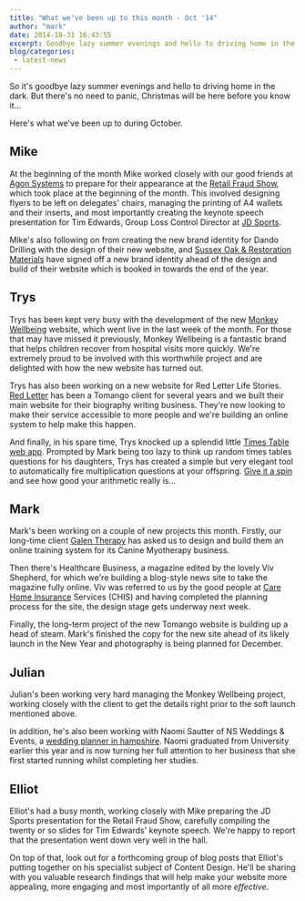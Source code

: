 ```yaml
---
title: "What we've been up to this month - Oct '14"
author: "mark"
date: 2014-10-31 16:43:55
excerpt: Goodbye lazy summer evenings and hello to driving home in the dark. Here's what we've been up to in October...
blog/categories: 
 - latest-news
---
```


So it's goodbye lazy summer evenings and hello to driving home in the dark. But there's no need to panic, Christmas will be here before you know it...

Here's what we've been up to during October.

## Mike

At the beginning of the month Mike worked closely with our good friends at [Agon Systems](http://www.agon-systems.com) to prepare for their appearance at the [Retail Fraud Show](http://www.retailfraud.com/retail-fraud-show/), which took place at the beginning of the month. This involved designing flyers to be left on delegates' chairs, managing the printing of A4 wallets and their inserts, and most importantly creating the keynote speech presentation for Tim Edwards, Group Loss Control Director at [JD Sports](http://www.jdsports.co.uk/).

Mike's also following on from creating the new brand identity for Dando Drilling with the design of their new website, and [Sussex Oak &amp; Restoration Materials](http://www.tomango.co.uk/created/sussex-oak/) have signed off a new brand identity ahead of the design and build of their website which is booked in towards the end of the year.

## Trys

Trys has been kept very busy with the development of the new [Monkey Wellbeing](https://www.monkeywellbeing.com/) website, which went live in the last week of the month. For those that may have missed it previously, Monkey Wellbeing is a fantastic brand that helps children recover from hospital visits more quickly. We're extremely proud to be involved with this worthwhile project and are delighted with how the new website has turned out.

Trys has also been working on a new website for Red Letter Life Stories. [Red Letter](http://www.redletterbooks.co.uk/) has been a Tomango client for several years and we built their main website for their biography writing business. They're now looking to make their service accessible to more people and we're building an online system to help make this happen.

And finally, in his spare time, Trys knocked up a splendid little [Times Table web app](http://trysmudford.com/lab/times/). Prompted by Mark being too lazy to think up random times tables questions for his daughters, Trys has created a simple but very elegant tool to automatically fire multiplication questions at your offspring. [Give it a spin](http://trysmudford.com/lab/times/) and see how good your arithmetic really is...

## Mark

Mark's been working on a couple of new projects this month. Firstly, our long-time client [Galen Therapy](http://www.caninetherapy.co.uk/) has asked us to design and build them an online training system for its Canine Myotherapy business.

Then there's Healthcare Business, a magazine edited by the lovely Viv Shepherd, for which we're building a blog-style news site to take the magazine fully online. Viv was referred to us by the good people at [Care Home Insurance](http://www.care-home-insurance.co.uk) Services (CHIS) and having completed the planning process for the site, the design stage gets underway next week.

Finally, the long-term project of the new Tomango website is building up a head of steam. Mark's finished the copy for the new site ahead of its likely launch in the New Year and photography is being planned for December.

## Julian

Julian's been working very hard managing the Monkey Wellbeing project, working closely with the client to get the details right prior to the soft launch mentioned above.

In addition, he's also been working with Naomi Sautter of NS Weddings &amp; Events, a [wedding planner in hampshire](http://www.nsweddingsandevents.com). Naomi graduated from University earlier this year and is now turning her full attention to her business that she first started running whilst completing her studies.

## Elliot

Elliot's had a busy month, working closely with Mike preparing the JD Sports presentation for the Retail Fraud Show, carefully compiling the twenty or so slides for Tim Edwards' keynote speech. We're happy to report that the presentation went down very well in the hall.

On top of that, look out for a forthcoming group of blog posts that Elliot's putting together on his specialist subject of Content Design. He'll be sharing with you valuable research findings that will help make your website more appealing, more engaging and most importantly of all more *effective*.



